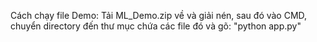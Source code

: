 Cách chạy file Demo: 
Tải ML_Demo.zip về và giải nén, sau đó vào CMD, chuyển directory đến thư mục chứa các file đó và gõ: "python app.py"
